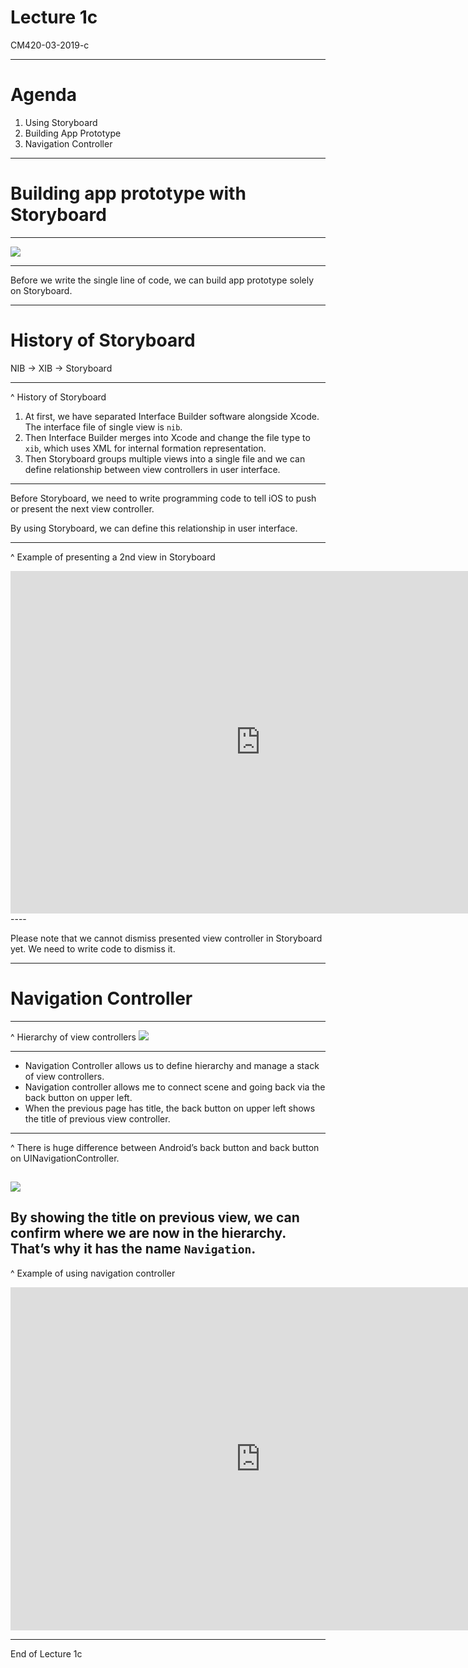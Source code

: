 # Lecture 1c

CM420-03-2019-c

----

# Agenda

1. Using Storyboard
2. Building App Prototype
3. Navigation Controller

----

# Building app prototype with Storyboard

----

![](/slides/images/storyboard-example.jpg)

----

Before we write the single line of code, we can build app prototype solely on Storyboard.


----

# History of Storyboard

NIB → XIB → Storyboard

----
^ History of Storyboard

1. At first, we have separated Interface Builder software alongside Xcode. The interface file of single view is `nib`.
2. Then Interface Builder merges into Xcode and change the file type to `xib`, which uses XML for internal formation representation.
3. Then Storyboard groups multiple views into a single file and we can define relationship between view controllers in user interface.
----

Before Storyboard, we need to write programming code to tell iOS to push or present the next view controller.

By using Storyboard, we can define this relationship in user interface.

----
^ Example of presenting a 2nd view in Storyboard

<iframe src="https://player.vimeo.com/video/293524239?color=ff9933&byline=0&portrait=0" width="800" height="548" frameborder="0" webkitallowfullscreen mozallowfullscreen allowfullscreen></iframe>
----

Please note that we cannot dismiss presented view controller in Storyboard yet. We need to write code to dismiss it.

----

# Navigation Controller

----
^ Hierarchy of view controllers
![](/slides/images/hierarchy.png)

----

- Navigation Controller allows us to define hierarchy and manage a stack of view controllers.
- Navigation controller allows me to connect scene and going back via the back button on upper left.
- When the previous page has title, the back button on upper left shows the title of previous view controller.

----
^ There is huge difference between Android’s back button and back button on UINavigationController.

![](/slides/images/back-button-in-android-and-ios.png)
----
By showing the title on previous view, we can confirm where we are now in the hierarchy. That’s why it has the name `Navigation`.
----

^ Example of using navigation controller

<iframe src="https://player.vimeo.com/video/293523608?color=ff9933&byline=0&portrait=0" width="800" height="549" frameborder="0" webkitallowfullscreen mozallowfullscreen allowfullscreen></iframe>


----
End of Lecture 1c





